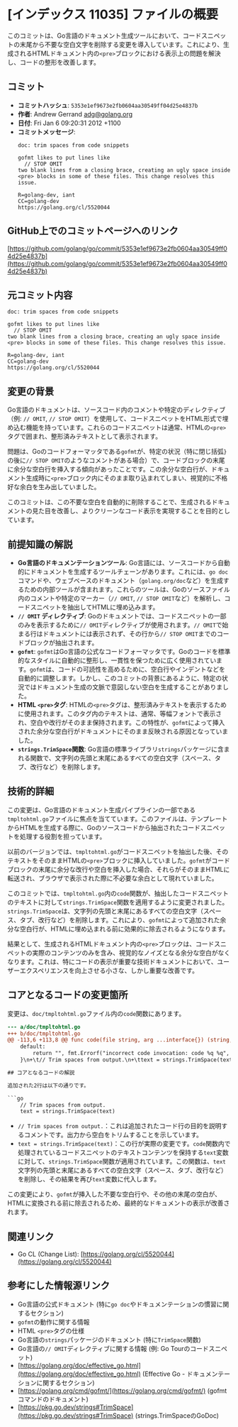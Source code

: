 # [インデックス 11035] ファイルの概要

このコミットは、Go言語のドキュメント生成ツールにおいて、コードスニペットの末尾から不要な空白文字を削除する変更を導入しています。これにより、生成されるHTMLドキュメント内の`<pre>`ブロックにおける表示上の問題を解決し、コードの整形を改善します。

## コミット

*   **コミットハッシュ**: `5353e1ef9673e2fb0604aa30549ff04d25e4837b`
*   **作者**: Andrew Gerrand <adg@golang.org>
*   **日付**: Fri Jan 6 09:20:31 2012 +1100
*   **コミットメッセージ**:
    ```
    doc: trim spaces from code snippets

    gofmt likes to put lines like
      // STOP OMIT
    two blank lines from a closing brace, creating an ugly space inside
    <pre> blocks in some of these files. This change resolves this issue.

    R=golang-dev, iant
    CC=golang-dev
    https://golang.org/cl/5520044
    ```

## GitHub上でのコミットページへのリンク

[https://github.com/golang/go/commit/5353e1ef9673e2fb0604aa30549ff04d25e4837b](https://github.com/golang/go/commit/5353e1ef9673e2fb0604aa30549ff04d25e4837b)

## 元コミット内容

```
doc: trim spaces from code snippets

gofmt likes to put lines like
  // STOP OMIT
two blank lines from a closing brace, creating an ugly space inside
<pre> blocks in some of these files. This change resolves this issue.

R=golang-dev, iant
CC=golang-dev
https://golang.org/cl/5520044
```

## 変更の背景

Go言語のドキュメントは、ソースコード内のコメントや特定のディレクティブ（例: `// OMIT`, `// STOP OMIT`）を使用して、コードスニペットをHTML形式で埋め込む機能を持っています。これらのコードスニペットは通常、HTMLの`<pre>`タグで囲まれ、整形済みテキストとして表示されます。

問題は、Goのコードフォーマッタである`gofmt`が、特定の状況（特に閉じ括弧`}`の後に`// STOP OMIT`のようなコメントがある場合）で、コードブロックの末尾に余分な空白行を挿入する傾向があったことです。この余分な空白行が、ドキュメント生成時に`<pre>`ブロック内にそのまま取り込まれてしまい、視覚的に不格好な余白を生み出していました。

このコミットは、この不要な空白を自動的に削除することで、生成されるドキュメントの見た目を改善し、よりクリーンなコード表示を実現することを目的としています。

## 前提知識の解説

*   **Go言語のドキュメンテーションツール**: Go言語には、ソースコードから自動的にドキュメントを生成するツールチェーンがあります。これには、`go doc`コマンドや、ウェブベースのドキュメント（`golang.org/doc`など）を生成するための内部ツールが含まれます。これらのツールは、Goのソースファイル内のコメントや特定のマーカー（`// OMIT`, `// STOP OMIT`など）を解析し、コードスニペットを抽出してHTMLに埋め込みます。
*   **`// OMIT` ディレクティブ**: Goのドキュメントでは、コードスニペットの一部のみを表示するために`// OMIT`ディレクティブが使用されます。`// OMIT`で始まる行はドキュメントには表示されず、その行から`// STOP OMIT`までのコードブロックが抽出されます。
*   **`gofmt`**: `gofmt`はGo言語の公式なコードフォーマッタです。Goのコードを標準的なスタイルに自動的に整形し、一貫性を保つために広く使用されています。`gofmt`は、コードの可読性を高めるために、空白行やインデントなどを自動的に調整します。しかし、このコミットの背景にあるように、特定の状況ではドキュメント生成の文脈で意図しない空白を生成することがありました。
*   **HTML `<pre>`タグ**: HTMLの`<pre>`タグは、整形済みテキストを表示するために使用されます。このタグ内のテキストは、通常、等幅フォントで表示され、空白や改行がそのまま保持されます。この特性が、`gofmt`によって挿入された余分な空白行がドキュメントにそのまま反映される原因となっていました。
*   **`strings.TrimSpace`関数**: Go言語の標準ライブラリ`strings`パッケージに含まれる関数で、文字列の先頭と末尾にあるすべての空白文字（スペース、タブ、改行など）を削除します。

## 技術的詳細

この変更は、Go言語のドキュメント生成パイプラインの一部である`tmpltohtml.go`ファイルに焦点を当てています。このファイルは、テンプレートからHTMLを生成する際に、Goのソースコードから抽出されたコードスニペットを処理する役割を担っています。

以前のバージョンでは、`tmpltohtml.go`がコードスニペットを抽出した後、そのテキストをそのままHTMLの`<pre>`ブロックに挿入していました。`gofmt`がコードブロックの末尾に余分な改行や空白を挿入した場合、それらがそのままHTMLに転送され、ブラウザで表示された際に不必要な余白として現れていました。

このコミットでは、`tmpltohtml.go`内の`code`関数が、抽出したコードスニペットのテキストに対して`strings.TrimSpace`関数を適用するように変更されました。`strings.TrimSpace`は、文字列の先頭と末尾にあるすべての空白文字（スペース、タブ、改行など）を削除します。これにより、`gofmt`によって追加された余分な空白行が、HTMLに埋め込まれる前に効果的に除去されるようになります。

結果として、生成されるHTMLドキュメント内の`<pre>`ブロックは、コードスニペットの実際のコンテンツのみを含み、視覚的なノイズとなる余分な空白がなくなります。これは、特にコードの表示が重要な技術ドキュメントにおいて、ユーザーエクスペリエンスを向上させる小さな、しかし重要な改善です。

## コアとなるコードの変更箇所

変更は、`doc/tmpltohtml.go`ファイル内の`code`関数にあります。

```diff
--- a/doc/tmpltohtml.go
+++ b/doc/tmpltohtml.go
@@ -113,6 +113,8 @@ func code(file string, arg ...interface{}) (string, error) {
 	default:
 		return "", fmt.Errorf("incorrect code invocation: code %q %q", file, arg)
 	}\n+\t// Trim spaces from output.\n+\ttext = strings.TrimSpace(text)\n \t// Replace tabs by spaces, which work better in HTML.\n \ttext = strings.Replace(text, "\\t", "    ", -1)\n \t// Escape the program text for HTML.\n```

## コアとなるコードの解説

追加された2行は以下の通りです。

```go
	// Trim spaces from output.
	text = strings.TrimSpace(text)
```

*   `// Trim spaces from output.`：これは追加されたコード行の目的を説明するコメントです。出力から空白をトリムすることを示しています。
*   `text = strings.TrimSpace(text)`：この行が実際の変更です。`code`関数内で処理されているコードスニペットのテキストコンテンツを保持する`text`変数に対して、`strings.TrimSpace`関数が適用されています。この関数は、`text`文字列の先頭と末尾にあるすべての空白文字（スペース、タブ、改行など）を削除し、その結果を再び`text`変数に代入します。

この変更により、`gofmt`が挿入した不要な空白行や、その他の末尾の空白が、HTMLに変換される前に除去されるため、最終的なドキュメントの表示が改善されます。

## 関連リンク

*   Go CL (Change List): [https://golang.org/cl/5520044](https://golang.org/cl/5520044)

## 参考にした情報源リンク

*   Go言語の公式ドキュメント (特に`go doc`やドキュメンテーションの慣習に関するセクション)
*   `gofmt`の動作に関する情報
*   HTML `<pre>`タグの仕様
*   Go言語の`strings`パッケージのドキュメント (特に`TrimSpace`関数)
*   Go言語の`// OMIT`ディレクティブに関する情報 (例: Go Tourのコードスニペット)
*   [https://golang.org/doc/effective_go.html](https://golang.org/doc/effective_go.html) (Effective Go - ドキュメンテーションに関するセクション)
*   [https://golang.org/cmd/gofmt/](https://golang.org/cmd/gofmt/) (gofmtコマンドのドキュメント)
*   [https://pkg.go.dev/strings#TrimSpace](https://pkg.go.dev/strings#TrimSpace) (strings.TrimSpaceのGoDoc)

